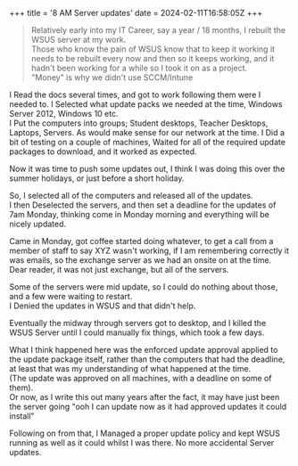 +++
title = '8 AM Server updates'
date = 2024-02-11T16:58:05Z
+++

>Relatively early into my IT Career, say a year / 18 months, I rebuilt the WSUS server at my work.  
>Those who know the pain of WSUS know that to keep it working it needs to be rebuilt every now and then so it keeps working, and it hadn't been working for a while so I took it on as a project.  
>"Money" is why we didn't use SCCM/Intune  

I Read the docs several times, and got to work following them were I needed to. I Selected what update packs we needed at the time, Windows Server 2012, Windows 10 etc.  
I Put the computers into groups; Student desktops, Teacher Desktops, Laptops, Servers. As would make sense for our network at the time.
I Did a bit of testing on a couple of machines, Waited for all of the required update packages to download, and it worked as expected.  

Now it was time to push some updates out, I think I was doing this over the summer holidays, or just before a short holiday.  

So, I selected all of the computers and released all of the updates.  
I then Deselected the servers, and then set a deadline for the updates of 7am Monday, thinking come in Monday morning and everything will be nicely updated.  

Came in Monday, got coffee started doing whatever, to get a call from a member of staff to say XYZ wasn't working, if I am remembering correctly it was emails, so the exchange server as we had an onsite on at the time.  
Dear reader, it was not just exchange, but all of the servers.  

Some of the servers were mid update, so I could do nothing about those, and a few were waiting to restart.  
I Denied the updates in WSUS and that didn't help.  

Eventually the midway through servers got to desktop, and I killed the WSUS Server until I could manually fix things, which took a few days.  

What I think happened here was the enforced update approval applied to the update package itself, rather than the computers that had the deadline, at least that was my understanding of what happened at the time.  
(The update was approved on all machines, with a deadline on some of them).  
Or now, as I write this out many years after the fact, it may have just been the server going "ooh I can update now as it had approved updates it could install"  

Following on from that, I Managed a proper update policy and kept WSUS running as well as it could whilst I was there.  No more accidental Server updates.
